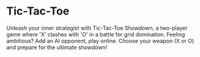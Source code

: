 # Tic-Tac-Toe
Unleash your inner strategist with Tic-Tac-Toe Showdown, a two-player game where 'X' clashes with 'O' in a battle for grid domination.  Feeling ambitious? Add an AI opponent, play online. Choose your weapon (X or O) and prepare for the ultimate showdown!
